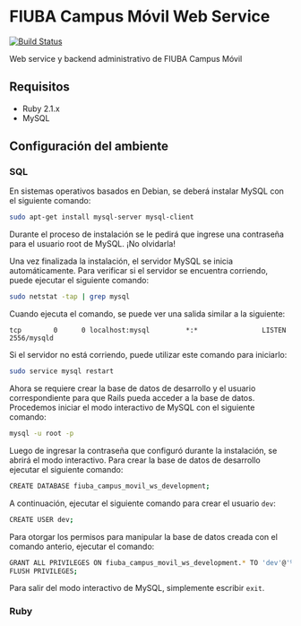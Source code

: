 # FIUBA Campus Móvil Web Service
[![Build Status](https://travis-ci.org/ezeperez26/fiuba-campus-movil-ws.svg)](https://travis-ci.org/ezeperez26/fiuba-campus-movil-ws)

Web service y backend administrativo de FIUBA Campus Móvil

## Requisitos
* Ruby 2.1.x
* MySQL

## Configuración del ambiente
### SQL
En sistemas operativos basados en Debian, se deberá instalar MySQL con el
siguiente comando:
```sh
sudo apt-get install mysql-server mysql-client
```
Durante el proceso de instalación se le pedirá que ingrese una contraseña para
el usuario root de MySQL. ¡No olvidarla!

Una vez finalizada la instalación, el servidor MySQL se inicia automáticamente.
Para verificar si el servidor se encuentra corriendo, puede ejecutar el
siguiente comando:
```sh
sudo netstat -tap | grep mysql
```
Cuando ejecuta el comando, se puede ver una salida similar a la siguiente:
```
tcp        0      0 localhost:mysql         *:*                LISTEN      2556/mysqld
```
Si el servidor no está corriendo, puede utilizar este comando para iniciarlo:
```sh
sudo service mysql restart
```
Ahora se requiere crear la base de datos de desarrollo y el usuario
correspondiente para que Rails pueda acceder a la base de datos.
Procedemos iniciar el modo interactivo de MySQL con el siguiente comando:
```sh
mysql -u root -p
```
Luego de ingresar la contraseña que configuró durante la instalación, se abrirá
el modo interactivo. Para crear la base de datos de desarrollo ejecutar el
siguiente comando:
```sh
CREATE DATABASE fiuba_campus_movil_ws_development;
```
A continuación, ejecutar el siguiente comando para crear el usuario `dev`:
```sh
CREATE USER dev;
```
Para otorgar los permisos para manipular la base de datos creada con el comando
anterio, ejecutar el comando:
```sh
GRANT ALL PRIVILEGES ON fiuba_campus_movil_ws_development.* TO 'dev'@'%';
FLUSH PRIVILEGES;
```
Para salir del modo interactivo de MySQL, simplemente escribir `exit`.

### Ruby

